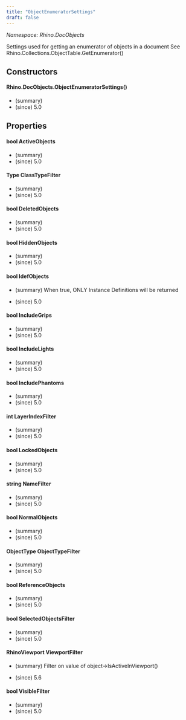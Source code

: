 ```yaml
---
title: "ObjectEnumeratorSettings"
draft: false
---
```


*Namespace: Rhino.DocObjects*

   Settings used for getting an enumerator of objects in a document
   See Rhino.Collections.ObjectTable.GetEnumerator()
   
## Constructors
#### Rhino.DocObjects.ObjectEnumeratorSettings()
- (summary) 
- (since) 5.0
## Properties
#### bool ActiveObjects
- (summary) 
- (since) 5.0
#### Type ClassTypeFilter
- (summary) 
- (since) 5.0
#### bool DeletedObjects
- (summary) 
- (since) 5.0
#### bool HiddenObjects
- (summary) 
- (since) 5.0
#### bool IdefObjects
- (summary) 
     When true, ONLY Instance Definitions will be returned
     
- (since) 5.0
#### bool IncludeGrips
- (summary) 
- (since) 5.0
#### bool IncludeLights
- (summary) 
- (since) 5.0
#### bool IncludePhantoms
- (summary) 
- (since) 5.0
#### int LayerIndexFilter
- (summary) 
- (since) 5.0
#### bool LockedObjects
- (summary) 
- (since) 5.0
#### string NameFilter
- (summary) 
- (since) 5.0
#### bool NormalObjects
- (summary) 
- (since) 5.0
#### ObjectType ObjectTypeFilter
- (summary) 
- (since) 5.0
#### bool ReferenceObjects
- (summary) 
- (since) 5.0
#### bool SelectedObjectsFilter
- (summary) 
- (since) 5.0
#### RhinoViewport ViewportFilter
- (summary) 
     Filter on value of object->IsActiveInViewport()
     
- (since) 5.6
#### bool VisibleFilter
- (summary) 
- (since) 5.0
